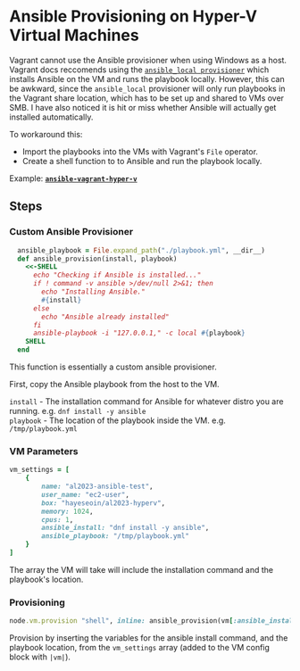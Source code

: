 # Ansible Provisioning on Hyper-V Virtual Machines

Vagrant cannot use the Ansible provisioner when using Windows as a host. Vagrant docs reccomends using the [`ansible_local provisioner`](https://developer.hashicorp.com/vagrant/docs/provisioning/ansible_local) which installs Ansible on the VM and runs the playbook locally. However, this can be awkward, since the `ansible_local` provisioner will only run playbooks in the Vagrant share location, which has to be set up and shared to VMs over SMB. I have also noticed it is hit or miss whether Ansible will actually get installed automatically.

To workaround this:
 - Import the playbooks into the VMs with Vagrant's `File` operator.
 - Create a shell function to to Ansible and run the playbook locally. 

Example: [**`ansible-vagrant-hyper-v`**](../ansible-vagrant-hyper-v/)

## Steps

### Custom Ansible Provisioner 

```ruby
  ansible_playbook = File.expand_path("./playbook.yml", __dir__)
  def ansible_provision(install, playbook)
    <<-SHELL
      echo "Checking if Ansible is installed..."
      if ! command -v ansible >/dev/null 2>&1; then
        echo "Installing Ansible."
        #{install}
      else
        echo "Ansible already installed"
      fi
      ansible-playbook -i "127.0.0.1," -c local #{playbook}
    SHELL
  end
  ```
This function is essentially a custom ansible provisioner. 

First, copy the Ansible playbook from the host to the VM.

`install` - The installation command for Ansible for whatever distro you are running. e.g. `dnf install -y ansible`  
`playbook` - The location of the playbook inside the VM. e.g. `/tmp/playbook.yml`

### VM Parameters 

```ruby
vm_settings = [ 
    {   
        name: "al2023-ansible-test",
        user_name: "ec2-user",
        box: "hayeseoin/al2023-hyperv",
        memory: 1024, 
        cpus: 1,
        ansible_install: "dnf install -y ansible",
        ansible_playbook: "/tmp/playbook.yml"
    }
]
  ```
The array the VM will take will include the installation command and the playbook's location.

### Provisioning

```ruby
node.vm.provision "shell", inline: ansible_provision(vm[:ansible_install], vm[:ansible_playbook])
```
Provision by inserting the variables for the ansible install command, and the playbook location, from the `vm_settings` array (added to the VM config block with `|vm|`).